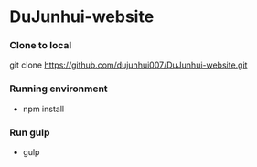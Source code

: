 # DuJunhui-website

### Clone to local
git clone https://github.com/dujunhui007/DuJunhui-website.git

### Running environment
- npm install

### Run gulp
- gulp
